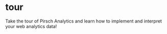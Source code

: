 # tour
Take the tour of Pirsch Analytics and learn how to implement and interpret your web analytics data!
